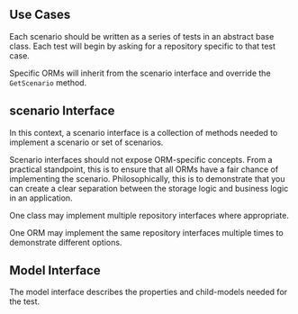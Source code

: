 ## Use Cases

Each scenario should be written as a series of tests in an abstract base class. Each test will begin by asking for a repository specific to that test case.

Specific ORMs will inherit from the scenario interface and override the `GetScenario` method.


## scenario Interface

In this context, a scenario interface is a collection of methods needed to implement a scenario or set of scenarios. 

Scenario interfaces should not expose ORM-specific concepts. From a practical standpoint, this is to ensure that all ORMs have a fair chance of implementing the scenario. Philosophically, this is to demonstrate that you can create a clear separation between the storage logic and business logic in an application.

One class may implement multiple repository interfaces where appropriate. 

One ORM may implement the same repository interfaces multiple times to demonstrate different options.

## Model Interface

The model interface describes the properties and child-models needed for the test.
